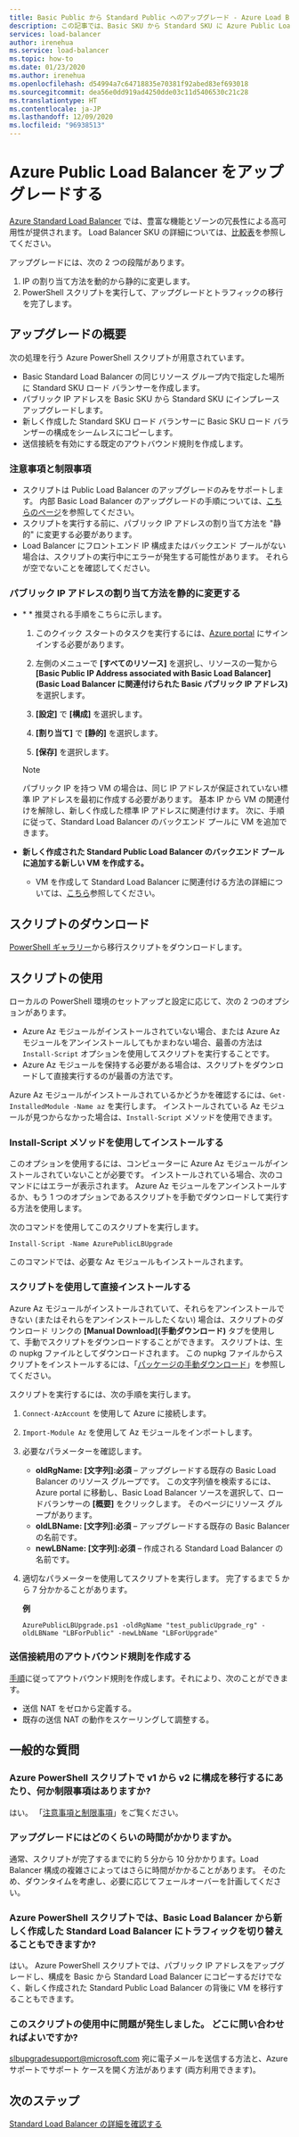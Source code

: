 ```yaml
---
title: Basic Public から Standard Public へのアップグレード - Azure Load Balancer
description: この記事では、Basic SKU から Standard SKU に Azure Public Load Balancer をアップグレードする方法について説明します
services: load-balancer
author: irenehua
ms.service: load-balancer
ms.topic: how-to
ms.date: 01/23/2020
ms.author: irenehua
ms.openlocfilehash: d54994a7c64718835e70381f92abed83ef693018
ms.sourcegitcommit: dea56e0dd919ad4250dde03c11d5406530c21c28
ms.translationtype: HT
ms.contentlocale: ja-JP
ms.lasthandoff: 12/09/2020
ms.locfileid: "96938513"
---
```

# <a name="upgrade-azure-public-load-balancer"></a>Azure Public Load Balancer をアップグレードする
[Azure Standard Load Balancer](load-balancer-overview.md) では、豊富な機能とゾーンの冗長性による高可用性が提供されます。 Load Balancer SKU の詳細については、[比較表](./skus.md#skus)を参照してください。

アップグレードには、次の 2 つの段階があります。

1. IP の割り当て方法を動的から静的に変更します。
2. PowerShell スクリプトを実行して、アップグレードとトラフィックの移行を完了します。

## <a name="upgrade-overview"></a>アップグレードの概要

次の処理を行う Azure PowerShell スクリプトが用意されています。

* Basic Standard Load Balancer の同じリソース グループ内で指定した場所に Standard SKU ロード バランサーを作成します。
* パブリック IP アドレスを Basic SKU から Standard SKU にインプレース アップグレードします。
* 新しく作成した Standard SKU ロード バランサーに Basic SKU ロード バランザーの構成をシームレスにコピーします。
* 送信接続を有効にする既定のアウトバウンド規則を作成します。

### <a name="caveatslimitations"></a>注意事項と制限事項

* スクリプトは Public Load Balancer のアップグレードのみをサポートします。 内部 Basic Load Balancer のアップグレードの手順については、[こちらのページ](./upgrade-basicinternal-standard.md)を参照してください。
* スクリプトを実行する前に、パブリック IP アドレスの割り当て方法を "静的" に変更する必要があります。 
* Load Balancer にフロントエンド IP 構成またはバックエンド プールがない場合は、スクリプトの実行中にエラーが発生する可能性があります。 それらが空でないことを確認してください。

### <a name="change-allocation-method-of-the-public-ip-address-to-static"></a>パブリック IP アドレスの割り当て方法を静的に変更する

* \* * 推奨される手順をこちらに示します。

    1. このクイック スタートのタスクを実行するには、[Azure portal](https://portal.azure.com) にサインインする必要があります。
 
    1. 左側のメニューで **[すべてのリソース]** を選択し、リソースの一覧から **[Basic Public IP Address associated with Basic Load Balancer]\(Basic Load Balancer に関連付けられた Basic パブリック IP アドレス\)** を選択します。
   
    1. **[設定]** で **[構成]** を選択します。
   
    1. **[割り当て]** で **[静的]** を選択します。
    1. **[保存]** を選択します。
    >[!NOTE]
    >パブリック IP を持つ VM の場合は、同じ IP アドレスが保証されていない標準 IP アドレスを最初に作成する必要があります。 基本 IP から VM の関連付けを解除し、新しく作成した標準 IP アドレスに関連付けます。 次に、手順に従って、Standard Load Balancer のバックエンド プールに VM を追加できます。 

* **新しく作成された Standard Public Load Balancer のバックエンド プールに追加する新しい VM を作成する。**
    * VM を作成して Standard Load Balancer に関連付ける方法の詳細については、[こちら](./quickstart-load-balancer-standard-public-portal.md#create-virtual-machines)参照してください。


## <a name="download-the-script"></a>スクリプトのダウンロード

[PowerShell ギャラリー](https://www.powershellgallery.com/packages/AzurePublicLBUpgrade/4.0)から移行スクリプトをダウンロードします。
## <a name="use-the-script"></a>スクリプトの使用

ローカルの PowerShell 環境のセットアップと設定に応じて、次の 2 つのオプションがあります。

* Azure Az モジュールがインストールされていない場合、または Azure Az モジュールをアンインストールしてもかまわない場合、最善の方法は `Install-Script` オプションを使用してスクリプトを実行することです。
* Azure Az モジュールを保持する必要がある場合は、スクリプトをダウンロードして直接実行するのが最善の方法です。

Azure Az モジュールがインストールされているかどうかを確認するには、`Get-InstalledModule -Name az` を実行します。 インストールされている Az モジュールが見つからなかった場合は、`Install-Script` メソッドを使用できます。

### <a name="install-using-the-install-script-method"></a>Install-Script メソッドを使用してインストールする

このオプションを使用するには、コンピューターに Azure Az モジュールがインストールされていないことが必要です。 インストールされている場合、次のコマンドにはエラーが表示されます。 Azure Az モジュールをアンインストールするか、もう 1 つのオプションであるスクリプトを手動でダウンロードして実行する方法を使用します。
  
次のコマンドを使用してこのスクリプトを実行します。

`Install-Script -Name AzurePublicLBUpgrade`

このコマンドでは、必要な Az モジュールもインストールされます。  

### <a name="install-using-the-script-directly"></a>スクリプトを使用して直接インストールする

Azure Az モジュールがインストールされていて、それらをアンインストールできない (またはそれらをアンインストールしたくない) 場合は、スクリプトのダウンロード リンクの **[Manual Download]\(手動ダウンロード\)** タブを使用して、手動でスクリプトをダウンロードすることができます。 スクリプトは、生の nupkg ファイルとしてダウンロードされます。 この nupkg ファイルからスクリプトをインストールするには、「[パッケージの手動ダウンロード](/powershell/scripting/gallery/how-to/working-with-packages/manual-download)」を参照してください。

スクリプトを実行するには、次の手順を実行します。

1. `Connect-AzAccount` を使用して Azure に接続します。

1. `Import-Module Az` を使用して Az モジュールをインポートします。

1. 必要なパラメーターを確認します。

   * **oldRgName: [文字列]:必須** – アップグレードする既存の Basic Load Balancer のリソース グループです。 この文字列値を検索するには、Azure portal に移動し、Basic Load Balancer ソースを選択して、ロードバランサーの **[概要]** をクリックします。 そのページにリソース グループがあります。
   * **oldLBName: [文字列]:必須** – アップグレードする既存の Basic Balancer の名前です。 
   * **newLBName: [文字列]:必須** – 作成される Standard Load Balancer の名前です。
1. 適切なパラメーターを使用してスクリプトを実行します。 完了するまで 5 から 7 分かかることがあります。

    **例**

   ```azurepowershell
   AzurePublicLBUpgrade.ps1 -oldRgName "test_publicUpgrade_rg" -oldLBName "LBForPublic" -newLbName "LBForUpgrade"
   ```

### <a name="create-an-outbound-rule-for-outbound-connection"></a>送信接続用のアウトバウンド規則を作成する

[手順](./quickstart-load-balancer-standard-public-powershell.md#create-outbound-rule-configuration)に従ってアウトバウンド規則を作成します。それにより、次のことができます。
* 送信 NAT をゼロから定義する。
* 既存の送信 NAT の動作をスケーリングして調整する。

## <a name="common-questions"></a>一般的な質問

### <a name="are-there-any-limitations-with-the-azure-powershell-script-to-migrate-the-configuration-from-v1-to-v2"></a>Azure PowerShell スクリプトで v1 から v2 に構成を移行するにあたり、何か制限事項はありますか?

はい。 「[注意事項と制限事項](#caveatslimitations)」をご覧ください。

### <a name="how-long-does-the-upgrade-take"></a>アップグレードにはどのくらいの時間がかかりますか。

通常、スクリプトが完了するまでに約 5 分から 10 分かかります。Load Balancer 構成の複雑さによってはさらに時間がかかることがあります。 そのため、ダウンタイムを考慮し、必要に応じてフェールオーバーを計画してください。

### <a name="does-the-azure-powershell-script-also-switch-over-the-traffic-from-my-basic-load-balancer-to-the-newly-created-standard-load-balancer"></a>Azure PowerShell スクリプトでは、Basic Load Balancer から新しく作成した Standard Load Balancer にトラフィックを切り替えることもできますか?

はい。 Azure PowerShell スクリプトでは、パブリック IP アドレスをアップグレードし、構成を Basic から Standard Load Balancer にコピーするだけでなく、新しく作成された Standard Public Load Balancer の背後に VM を移行することもできます。 

### <a name="i-ran-into-some-issues-with-using-this-script-how-can-i-get-help"></a>このスクリプトの使用中に問題が発生しました。 どこに問い合わせればよいですか?
  
slbupgradesupport@microsoft.com 宛に電子メールを送信する方法と、Azure サポートでサポート ケースを開く方法があります (両方利用できます)。

## <a name="next-steps"></a>次のステップ

[Standard Load Balancer の詳細を確認する](load-balancer-overview.md)
